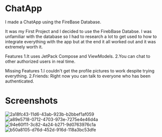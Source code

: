 # ChatApp
I made a ChatApp using the FireBase Database.

It was my First Project and I decided to use the FirebBase Databse. I was unfamiliar with the database so I had to research a lot to get used to how to integrate everything with the app but at the end it all worked out and it was extremely worth it.

Features 1.It uses JetPack Compose and ViewModels. 2.You can chat to other authorized users in real time.

Missing Features 1.I couldn't get the profile pictures to work despite trying everything. 2.Friends: Right now you can talk to everyone who has been authenticated.

# Screenshots
![2a18fc43-11d6-43ab-923b-b2bbef1af059](https://github.com/hba777/ChatApp/assets/117719500/63117c66-05d9-4e56-b13d-8445d6a5c34c)
![a89e5718-0712-4703-973e-7275e4e46d4a](https://github.com/hba777/ChatApp/assets/117719500/fa9630db-ff30-46d1-bae3-7415b454a866)
![94e60f11-3c82-4a24-b271-9d0763976c1a](https://github.com/hba777/ChatApp/assets/117719500/2c02354b-d4c4-4078-ab80-e4ec08161d52)
![b50a8105-d76d-452d-916d-118a3bc53dfe](https://github.com/hba777/ChatApp/assets/117719500/2a51da08-e4ab-4274-8780-f991dcefdc6f)
